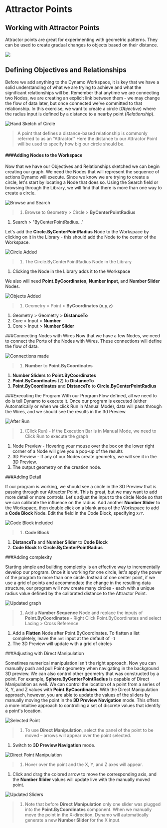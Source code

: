 # Attractor Points

## Working with Attractor Points

Attractor points are great for experimenting with geometric patterns. They can be used to create gradual changes to objects based on their distance.

![](../../.gitbook/assets/attractor1.gif)

## Defining Objectives and Relationships&#x20;

Before we add anything to the Dynamo Workspace, it is key that we have a solid understanding of what we are trying to achieve and what the significant relationships will be. Remember that anytime we are connecting two Nodes, we are creating an explicit link between them - we may change the flow of data later, but once connected we've committed to that relationship. In this exercise, we want to create a circle (_Objective_) where the radius input is defined by a distance to a nearby point (_Relationship_).

![Hand Sketch of Circle](../../.gitbook/assets/00-Hand-Sketch-of-Circle.png)

> A point that defines a distance-based relationship is commonly referred to as an "Attractor." Here the distance to our Attractor Point will be used to specify how big our circle should be.

#### ###Adding Nodes to the Workspace&#x20;

Now that we have our Objectives and Relationships sketched we can begin creating our graph. We need the Nodes that will represent the sequence of actions Dynamo will execute. Since we know we are trying to create a circle, let's start by locating a Node that does so. Using the Search field or browsing through the Library, we will find that there is more than one way to create a circle.

![Browse and Search](../../.gitbook/assets/01-BrowseAndSearch.png)

> 1. Browse to Geometry > Circle > **ByCenterPointRadius**

1. Search > "ByCenterPointRadius..."

Let's add the **Circle.ByCenterPointRadius** Node to the Workspace by clicking on it in the Library - this should add the Node to the center of the Workspace.

![Circle Added](../../.gitbook/assets/02-CircleAdded.png)

> 1. The Circle.ByCenterPointRadius Node in the Library

1. Clicking the Node in the Library adds it to the Workspace

We also will need **Point.ByCoordinates**, **Number Input**, and **Number Slider** Nodes.

![Objects Added](../../.gitbook/assets/03-NodesAdded.png)

> 1. Geometry > Point > **ByCoordinates (x,y,z)**

1. Geometry > Geometry > **DistanceTo**
2. Core > Input > **Number**
3. Core > Input > **Number Slider**

\###Connecting Nodes with Wires Now that we have a few Nodes, we need to connect the Ports of the Nodes with Wires. These connections will define the flow of data.

![Connections made](../../.gitbook/assets/04-NodesConnected.png)

> 1. **Number** to **Point.ByCoordinates**

1. **Number Sliders** to **Point.ByCoordinates**
2. **Point.ByCoordinates** (2) to **DistanceTo**
3. **Point.ByCoordinates** and **DistanceTo** to **Circle.ByCenterPointRadius**

\###Executing the Program With our Program Flow defined, all we need to do is tell Dynamo to execute it. Once our program is executed (either Automatically or when we click Run in Manual Mode), data will pass through the Wires, and we should see the results in the 3d Preview.

![After Run](../../.gitbook/assets/05-GraphExecuted.png)

> 1. (Click Run) - If the Execution Bar is in Manual Mode, we need to Click Run to execute the graph

1. Node Preview - Hovering your mouse over the box on the lower right corner of a Node will give you a pop-up of the results
2. 3D Preview - If any of our Nodes create geometry, we will see it in the 3D Preview.
3. The output geometry on the creation node.

\###Adding Detail&#x20;

If our program is working, we should see a circle in the 3D Preview that is passing through our Attractor Point. This is great, but we may want to add more detail or more controls. Let's adjust the input to the circle Node so that we can calibrate the influence on the radius. Add another **Number Slider** to the Workspace, then double click on a blank area of the Workspace to add a **Code Block** Node. Edit the field in the Code Block, specifying `X/Y`.

![Code Block included](../../.gitbook/assets/06-CodeBlock.png)

> 1. **Code Block**

1. **DistanceTo** and **Number Slider** to **Code Block**
2. **Code Block** to **Circle.ByCenterPointRadius**

\###Adding complexity&#x20;

Starting simple and building complexity is an effective way to incrementally develop our program. Once it is working for one circle, let's apply the power of the program to more than one circle. Instead of one center point, if we use a grid of points and accommodate the change in the resulting data structure, our program will now create many circles - each with a unique radius value defined by the calibrated distance to the Attractor Point.

![Updated graph](../../.gitbook/assets/07-AddingComplexity.png)

> 1. Add a **Number Sequence** Node and replace the inputs of **Point.ByCoordinates** - Right Click Point.ByCoordinates and select Lacing > Cross Reference

1. Add a **Flatten** Node after Point.ByCoordinates. To flatten a list completely, leave the `amt` input at the default of `-1`
2. The 3D Preview will update with a grid of circles

\###Adjusting with Direct Manipulation&#x20;

Sometimes numerical manipulation isn't the right approach. Now you can manually push and pull Point geometry when navigating in the background 3D preview. We can also control other geometry that was constructed by a point. For example, **Sphere.ByCenterPointRadius** is capable of Direct Manipulation as well. We can control the location of a point from a series of X, Y, and Z values with **Point.ByCoordinates**. With the Direct Manipulation approach, however, you are able to update the values of the sliders by manually moving the point in the **3D Preview Navigation** mode. This offers a more intuitive approach to controlling a set of discrete values that identify a point's location.

![Selected Point](../../.gitbook/assets/08-SelectedPoint.png)

> 1. To use **Direct Manipulation**, select the panel of the point to be moved – arrows will appear over the point selected.

1. Switch to **3D Preview Navigation** mode.

![Direct Point Manipulation](../../.gitbook/assets/09-DirectPointManipulation.png)

> 1. Hover over the point and the X, Y, and Z axes will appear.

1. Click and drag the colored arrow to move the corresponding axis, and the **Number Slider** values will update live with the manually moved point.

![Updated Sliders](../../.gitbook/assets/10-UpdatedSliders.png)

> 1. Note that before **Direct Manipulation** only one slider was plugged into the **Point.ByCoordinates** component. When we manually move the point in the X-direction, Dynamo will automatically generate a new **Number Slider** for the X input.
